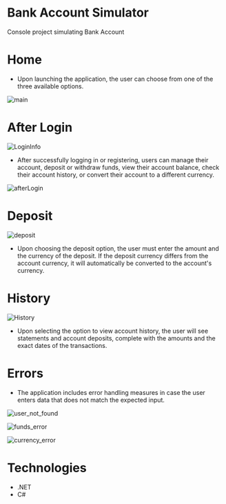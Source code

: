 # Bank Account Simulator 
Console project simulating Bank Account

# Home
- Upon launching the application, the user can choose from one of the three available options.

![main](https://github.com/BugLurker404/BankAccountSimulator/assets/92109490/02f8a758-d28b-41d7-8119-14f6e50bccb8)


# After Login
![LoginInfo](https://github.com/BugLurker404/BankAccountSimulator/assets/92109490/dc9cecd4-d475-49d9-a5af-6fc69bda06cb)

- After successfully logging in or registering, users can manage their account, deposit or withdraw funds, view their account balance, check their account history, or convert their account to a different currency.

![afterLogin](https://github.com/BugLurker404/BankAccountSimulator/assets/92109490/5c0e32ca-1cbf-42ff-ab1b-c1f38a550246)

# Deposit
![deposit](https://github.com/BugLurker404/BankAccountSimulator/assets/92109490/411dd1d7-15b1-42be-97ba-56cad84e6c32)
- Upon choosing the deposit option, the user must enter the amount and the currency of the deposit. If the deposit currency differs from the account currency, it will automatically be converted to the account's currency.
# History
![History](https://github.com/BugLurker404/BankAccountSimulator/assets/92109490/445ed5d1-f621-40be-b40e-d81f41c1dbbc)
- Upon selecting the option to view account history, the user will see statements and account deposits, complete with the amounts and the exact dates of the transactions.

# Errors
-  The application includes error handling measures in case the user enters data that does not match the expected input.
  
![user_not_found](https://github.com/BugLurker404/BankAccountSimulator/assets/92109490/0fd54bb4-5f5e-4629-88e5-a57c1ffc8889) 

![funds_error](https://github.com/BugLurker404/BankAccountSimulator/assets/92109490/5aad8596-e3b5-427f-b812-b154b7f60a46)

![currency_error](https://github.com/BugLurker404/BankAccountSimulator/assets/92109490/91869b30-71bb-4267-a809-5ecbc02ae6d2)

# Technologies
- .NET 
- C# 
